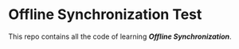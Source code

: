 # Offline Synchronization Test

This repo contains all the code of learning ***Offline Synchronization***.
